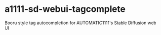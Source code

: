 # a1111-sd-webui-tagcomplete
Booru style tag autocompletion for AUTOMATIC1111's Stable Diffusion web UI
